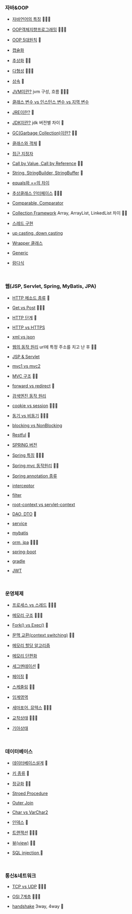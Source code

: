 

### 자바&OOP

- [자바언어의 특징](https://github.com/ssyup4259/interview/blob/master/자바%26OOP.md#자바언어의-특징) &#127775;&#127775;&#127775;
- [OOP객체지향프로그래밍](https://github.com/ssyup4259/interview/blob/master/자바%26OOP.md#oop-객체지향프로그래밍) &#127775;&#127775;&#127775;
- [OOP 5대원칙](https://github.com/ssyup4259/interview/blob/master/자바%26OOP.md#oop-5대원칙-solid) &#127775;
- [캡슐화](https://github.com/ssyup4259/interview/blob/master/자바%26OOP.md#캡슐화)
- [추상화](https://github.com/ssyup4259/interview/blob/master/자바%26OOP.md#추상화) &#127775;&#127775;
- [다형성](https://github.com/ssyup4259/interview/blob/master/자바%26OOP.md#다형성) &#127775;&#127775;&#127775;
- [상속](https://github.com/ssyup4259/interview/blob/master/자바%26OOP.md#상속) &#127775;
- [JVM이란?](https://github.com/ssyup4259/interview/blob/master/자바%26OOP.md#jvm이란) jvm 구성, 흐름 &#127775;&#127775;&#127775;
- [클래스 변수 vs 인스턴스 변수 vs 지역 변수](https://github.com/ssyup4259/interview/blob/master/자바%26OOP.md#클래스-변수-vs-인스턴스-변수-vs-지역)

- [JRE이란?](https://github.com/ssyup4259/interview/blob/master/자바%26OOP.md#jre이란) &#127775;
- [JDK이란?](https://github.com/ssyup4259/interview/blob/master/자바%26OOP.md#jdk이란)  jdk 버전별 차이 &#127775;
- [GC(Garbage Collection)이란?](https://github.com/ssyup4259/interview/blob/master/자바%26OOP.md#gcgarbage-collection이란) &#127775;&#127775;
- [클래스와 객체](https://github.com/ssyup4259/interview/blob/master/자바%26OOP.md#클래스와-객체) &#127775;
- [접근 지정자](https://github.com/ssyup4259/interview/blob/master/자바%26OOP.md#접근-지정자)
- [Call by Value, Call by Reference](https://github.com/ssyup4259/interview/blob/master/자바%26OOP.md#call-by-value-call-by-reference) &#127775;&#127775;
- [String, StringBuilder, StringBuffer](https://github.com/ssyup4259/interview/blob/master/자바%26OOP.md#call-by-value-call-by-reference) &#127775;
- [equals와 ==의 차이](https://github.com/ssyup4259/interview/blob/master/자바%26OOP.md#equals와-의-차이)
- [추상클래스 인터페이스](https://github.com/ssyup4259/interview/blob/master/자바%26OOP.md#추상클래스-인터페이스의-차이) &#127775;&#127775;&#127775;
- [Comparable, Comparator](https://github.com/ssyup4259/interview/blob/master/자바%26OOP.md#comparable-vs-comparator)
- [Collection Framework](https://github.com/ssyup4259/interview/blob/master/자바%26OOP.md#collection)  Array, ArrayList, LinkedList 차이 &#127775;&#127775;
- [스레드 구현](https://github.com/ssyup4259/interview/blob/master/자바%26OOP.md#쓰레드-구현)
- [up casting, down casting](https://github.com/ssyup4259/interview/blob/master/자바%26OOP.md#업캐스팅-vs-다운-캐스팅)
- [Wrapper 클래스](https://github.com/ssyup4259/interview/blob/master/자바%26OOP.md#wrapper-클래스)
- [Generic](https://github.com/ssyup4259/interview/blob/master/자바%26OOP.md#generic)
- [람다식](https://github.com/ssyup4259/interview/blob/master/자바%26OOP.md#람다식)

<br>

### 웹(JSP, Servlet, Spring, MyBatis, JPA)

- [HTTP 메소드 종류](https://github.com/ssyup4259/interview/blob/master/웹.md#http메소드-종류) &#127775;
- [Get vs Post](https://github.com/ssyup4259/interview/blob/master/웹.md#get-vs-post) &#127775;&#127775;&#127775;
- [HTTP 단계](https://github.com/ssyup4259/interview/blob/master/웹.md#http-단계) &#127775;

- [HTTP vs HTTPS](https://github.com/ssyup4259/interview/blob/master/웹.md#http-와-https)

- [xml vs json](https://github.com/ssyup4259/interview/blob/master/웹.md#xml-vs-json)

- [웹의 동작 원리](https://github.com/ssyup4259/interview/blob/master/웹.md#웹의-동작원리)  url에 특정 주소를 치고 난 후 &#127775;&#127775;
- [JSP & Servlet](https://github.com/ssyup4259/interview/blob/master/웹.md#jsp-vs-servlet)

- [mvc1 vs mvc2](https://github.com/ssyup4259/interview/blob/master/웹.md#mvc1-vs-mvc2)
- [MVC 구조](https://github.com/ssyup4259/interview/blob/master/웹.md#mvc-구조) &#127775;&#127775;

- [forward vs redirect](https://github.com/ssyup4259/interview/blob/master/웹.md#포워드-와-리다이렉트) &#127775;

- [검색엔진 동작 원리](https://github.com/ssyup4259/interview/blob/master/웹.md#검색엔진-동작원리)
- [cookie vs session](https://github.com/ssyup4259/interview/blob/master/웹.md#쿠키와-세션의-차이) &#127775;&#127775;&#127775;
- [동기 vs 비동기](https://github.com/ssyup4259/interview/blob/master/웹.md#동기와-비동기) &#127775;&#127775;&#127775;

- [blocking vs NonBlocking](https://github.com/ssyup4259/interview/blob/master/웹.md#blocking-vs-nonblocking)
- [Restful](https://github.com/ssyup4259/interview/blob/master/웹.md#restful) &#127775;

- [SPRING 버전](https://github.com/ssyup4259/interview/blob/master/웹.md#스프링의-버전)

- [Spring 특징](https://github.com/ssyup4259/interview/blob/master/웹.md#스프링의-특징) &#127775;&#127775;&#127775;

- [Spring mvc 동작원리](https://github.com/ssyup4259/interview/blob/master/웹.md#스프링-mvc-동작원리) &#127775;&#127775;

- [Spring annotation 종류](https://github.com/ssyup4259/interview/blob/master/웹.md#스프링-어노테이션-종류)

- [interceptor](https://github.com/ssyup4259/interview/blob/master/웹.md#interceptor)

- [filter](https://github.com/ssyup4259/interview/blob/master/웹.md#filter)

- [root-context vs servlet-context](https://github.com/ssyup4259/interview/blob/master/웹.md#root-context-vs-servlet-context)

- [DAO, DTO](https://github.com/ssyup4259/interview/blob/master/웹.md#daodata-access-object) &#127775;

- [service](https://github.com/ssyup4259/interview/blob/master/웹.md#service)

- [mybatis](https://github.com/ssyup4259/interview/blob/master/웹.md#mybatis)

- [orm, jpa](https://github.com/ssyup4259/interview/blob/master/웹.md#orm) &#127775;&#127775;&#127775;

- [spring-boot](https://github.com/ssyup4259/interview/blob/master/웹.md#spring-boot)

- [gradle](https://github.com/ssyup4259/interview/blob/master/웹.md#gradle)

- [JWT](https://github.com/ssyup4259/interview/blob/master/웹.md#jwtjson-web-token)

<br>

### 운영체제

- [프로세스 vs 스레드](https://github.com/ssyup4259/interview/blob/master/운영체제.md#프로세스-vs-스레드) &#127775;&#127775;&#127775;
- [메모리 구조](https://github.com/ssyup4259/interview/blob/master/운영체제.md#메모리-구조) &#127775;&#127775;&#127775;

- [Fork() vs Exec()](https://github.com/ssyup4259/interview/blob/master/운영체제.md#fork--exec) &#127775;

- [문맥 교환(context switching)](https://github.com/ssyup4259/interview/blob/master/운영체제.md#컨텍스트-스위칭context-switching) &#127775;&#127775;

- [메모리 할당 알고리즘](https://github.com/ssyup4259/interview/blob/master/운영체제.md#메모리-할당-알고리즘)
- [메모리 단편화](https://github.com/ssyup4259/interview/blob/master/운영체제.md#메모리-단편화)

- [세그멘테이션](https://github.com/ssyup4259/interview/blob/master/운영체제.md#세그멘테이션) &#127775;
- [페이징](https://github.com/ssyup4259/interview/blob/master/운영체제.md#페이징) &#127775;

- [스케줄링](https://github.com/ssyup4259/interview/blob/master/운영체제.md#스케줄링) &#127775;&#127775;

- [임계영역](https://github.com/ssyup4259/interview/blob/master/운영체제.md#임계영역)

- [세마포어, 뮤텍스](https://github.com/ssyup4259/interview/blob/master/운영체제.md#세마포어) &#127775;&#127775;&#127775;
- [교착상태](https://github.com/ssyup4259/interview/blob/master/운영체제.md#교착상태dead-lock) &#127775;&#127775;&#127775;

- [기아상태](https://github.com/ssyup4259/interview/blob/master/운영체제.md#기아상태)

<br>

### 데이터베이스

- [데이터베이스설계](https://github.com/ssyup4259/interview/blob/master/데이터베이스.md#설계-시-고려사항) &#127775;
- [키 종류](https://github.com/ssyup4259/interview/blob/master/데이터베이스.md#데이터베이스-키-들의-종류) &#127775;

- [정규화](https://github.com/ssyup4259/interview/blob/master/데이터베이스.md#정규화) &#127775;&#127775;

- [Stroed Procedure](https://github.com/ssyup4259/interview/blob/master/데이터베이스.md#stored-procedure저장-프로시저)

- [Outer Join](https://github.com/ssyup4259/interview/blob/master/데이터베이스.md#left-outer-join)

- [Char vs VarChar2](https://github.com/ssyup4259/interview/blob/master/데이터베이스.md#char-vs-varchar2)

- [인덱스](https://github.com/ssyup4259/interview/blob/master/데이터베이스.md#인덱스index-색인) &#127775;
- [트랜잭션](https://github.com/ssyup4259/interview/blob/master/데이터베이스.md#트랜잭션) &#127775;&#127775;&#127775;
- [뷰(view)](https://github.com/ssyup4259/interview/blob/master/데이터베이스.md#뷰view) &#127775;&#127775;

- [SQL injection ](https://github.com/ssyup4259/interview/blob/master/데이터베이스.md#sql-injection)&#127775;

<br>

### 통신&네트워크

- [TCP vs UDP](https://github.com/ssyup4259/interview/blob/master/통신네트워크.md#tcp-vs-udp) &#127775;&#127775;&#127775;
- [OSI 7계층](https://github.com/ssyup4259/interview/blob/master/통신네트워크.md#osi-7-계층) &#127775;&#127775;&#127775;

- [handshake](https://github.com/ssyup4259/interview/blob/master/통신네트워크.md#handshake) 3way, 4way &#127775;
